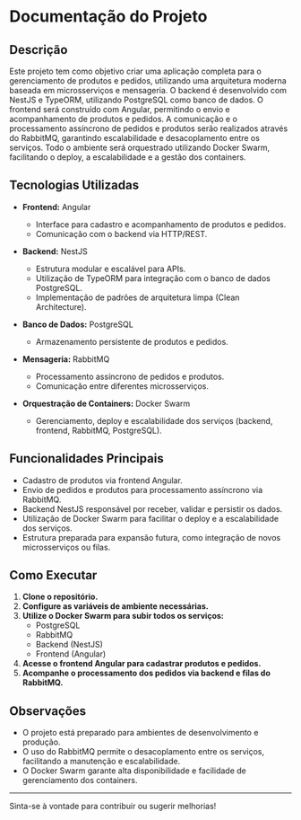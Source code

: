 # Documentação do Projeto

## Descrição

Este projeto tem como objetivo criar uma aplicação completa para o gerenciamento de produtos e pedidos, utilizando uma arquitetura moderna baseada em microsserviços e mensageria. O backend é desenvolvido com NestJS e TypeORM, utilizando PostgreSQL como banco de dados. O frontend será construído com Angular, permitindo o envio e acompanhamento de produtos e pedidos. A comunicação e o processamento assíncrono de pedidos e produtos serão realizados através do RabbitMQ, garantindo escalabilidade e desacoplamento entre os serviços. Todo o ambiente será orquestrado utilizando Docker Swarm, facilitando o deploy, a escalabilidade e a gestão dos containers.


## Tecnologias Utilizadas

- **Frontend:** Angular
  - Interface para cadastro e acompanhamento de produtos e pedidos.
  - Comunicação com o backend via HTTP/REST.

- **Backend:** NestJS
  - Estrutura modular e escalável para APIs.
  - Utilização de TypeORM para integração com o banco de dados PostgreSQL.
  - Implementação de padrões de arquitetura limpa (Clean Architecture).

- **Banco de Dados:** PostgreSQL
  - Armazenamento persistente de produtos e pedidos.

- **Mensageria:** RabbitMQ
  - Processamento assíncrono de pedidos e produtos.
  - Comunicação entre diferentes microsserviços.

- **Orquestração de Containers:** Docker Swarm
  - Gerenciamento, deploy e escalabilidade dos serviços (backend, frontend, RabbitMQ, PostgreSQL).

## Funcionalidades Principais

- Cadastro de produtos via frontend Angular.
- Envio de pedidos e produtos para processamento assíncrono via RabbitMQ.
- Backend NestJS responsável por receber, validar e persistir os dados.
- Utilização de Docker Swarm para facilitar o deploy e a escalabilidade dos serviços.
- Estrutura preparada para expansão futura, como integração de novos microsserviços ou filas.

## Como Executar

1. **Clone o repositório.**
2. **Configure as variáveis de ambiente necessárias.**
3. **Utilize o Docker Swarm para subir todos os serviços:**
   - PostgreSQL
   - RabbitMQ
   - Backend (NestJS)
   - Frontend (Angular)
4. **Acesse o frontend Angular para cadastrar produtos e pedidos.**
5. **Acompanhe o processamento dos pedidos via backend e filas do RabbitMQ.**

## Observações

- O projeto está preparado para ambientes de desenvolvimento e produção.
- O uso do RabbitMQ permite o desacoplamento entre os serviços, facilitando a manutenção e escalabilidade.
- O Docker Swarm garante alta disponibilidade e facilidade de gerenciamento dos containers.

---

Sinta-se à vontade para contribuir ou sugerir melhorias!



